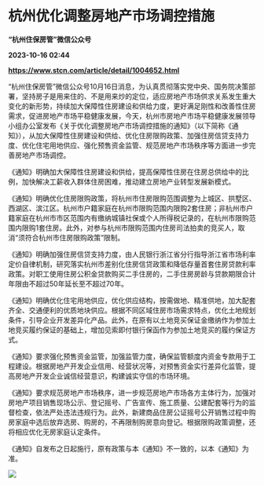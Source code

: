 # 杭州优化调整房地产市场调控措施
**“杭州住保房管”微信公众号**

**2023-10-16 02:44**

**https://www.stcn.com/article/detail/1004652.html**

“杭州住保房管”微信公众号10月16日消息，为认真贯彻落实党中央、国务院决策部署，坚持房子是用来住的、不是用来炒的定位，适应房地产市场供求关系发生重大变化的新形势，持续加大保障性住房建设和供给力度，更好满足刚性和改善性住房需求，促进房地产市场平稳健康发展，今天，杭州市房地产市场平稳健康发展领导小组办公室发布《关于优化调整房地产市场调控措施的通知》（以下简称《通知》），从加大保障性住房建设和供给、优化住房限购政策、加强住房信贷支持力度、优化住宅用地供应、强化预售资金监管、规范房地产市场秩序等方面进一步完善房地产市场调控。

《通知》明确加大保障性住房建设和供给，提高保障性住房在住房总供给中的比例，加快解决工薪收入群体住房困难，推动建立房地产业转型发展新模式。

《通知》明确优化住房限购政策，将杭州市住房限购范围调整为上城区、拱墅区、西湖区、滨江区。杭州市户籍家庭在杭州市限购范围内限购2套住房；非杭州市户籍家庭在杭州市市区范围内有缴纳城镇社保或个人所得税记录的，在杭州市限购范围内限购1套住房。此外，对参与杭州市限购范围内住房司法拍卖的竞买人，取消“须符合杭州市住房限购政策”限制。

《通知》明确加强住房信贷支持力度，由人民银行浙江省分行指导浙江省市场利率定价自律机制，研究落实杭州市差别化住房信贷政策和降低存量首套住房贷款利率政策。对职工使用住房公积金贷款购买二手住房的，二手住房房龄与贷款期限合计年限由不超过50年延长至不超过70年。

《通知》明确优化住宅用地供应，优化供应结构，按需做地、精准供地，加大配套齐全、交通便利的优质地块供应。根据不同区域住房市场需求特点，优化土地规划条件，引导企业开发差异化产品。此外，在原有以土地竞买保证金缴纳作为参加土地竞买履约保证的基础上，增加见索即付银行保函作为参加土地竞买的履约保证方式。

《通知》要求强化预售资金监管，加强监管力度，确保监管额度内资金专款用于工程建设。根据房地产开发企业信用、经营状况等，对预售资金实行差异化监管，提高房地产开发企业诚信经营意识，构建诚实守信的市场环境。

《通知》要求规范房地产市场秩序，进一步规范房地产市场各方主体行为，加强对房地产项目销售现场公示、登记摇号、广告宣传、施工质量、公建配套等行为的监督检查，依法严处违法违规行为。此外，新建商品住房公证摇号公开销售过程中购房家庭中选后放弃选房、购房的，不再限制购房意向登记。根据限购政策调整，还将相应优化无房家庭认定条件。

《通知》自发布之日起施行，原有政策与本《通知》不一致的，以本《通知》为准。

![](https://stcn-main.oss-cn-shenzhen.aliyuncs.com/upload/wechat/20231016/20231016102111_652c9e1793ae0.png)